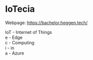 # IoTecia

Webpage:  https://bachelor.heggen.tech/

<p>
IoT - Internet of Things <br />
e - Edge <br />
c - Computing <br />
i - in <br />
a - Azure <br />
</p>
